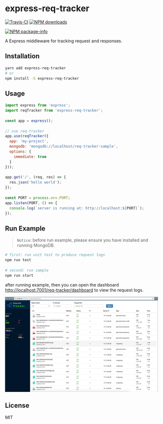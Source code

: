 # express-req-tracker

[![Travis-CI][travis-badge]][travis-url]
[![NPM downloads][download-badge]][package-url]

[![NPM package-info][package-info-badge]][package-url]

[travis-url]: https://travis-ci.org/tjeeay/express-req-tracker
[travis-badge]: https://travis-ci.org/tjeeay/express-req-tracker.svg?branch=master

[package-url]: https://npmjs.org/package/express-req-tracker
[download-badge]: https://img.shields.io/npm/dm/kdniaosdk.svg?style=flat
[package-info-badge]: https://nodei.co/npm/express-req-tracker.png?compact=true

A Express middleware for tracking request and responses.

## Installation

```bash
yarn add express-req-tracker
# or
npm install -S express-req-tracker
```

## Usage

```js
import express from 'express';
import reqTracker from 'express-req-tracker';

const app = express();

// use req-tracker
app.use(reqTracker({
  app: 'my-project',
  mongodb: 'mongodb://localhost/req-tracker-sample',
  options: {
    immediate: true
  }
}));

app.get('/', (req, res) => {
  res.json('hello world');
});

const PORT = process.env.PORT;
app.listen(PORT, () => {
  console.log(`server is running at: http://localhost:${PORT}`);
});
```

## Run Example

>`Notice`: before run example, please ensure you have installed and running MongoDB.

```bash
# first: run unit test to produce request logs
npm run test

# second: run sample
npm run start
```

after running example, then you can open the dashboard [http://localhost:7001/req-tracker/dashboard](http://localhost:7001/req-tracker/dashboard) to view the request logs.

![](./dashboard/img/snapshot.png)

## License

MIT